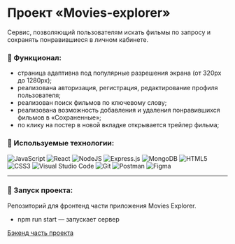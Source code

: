 # Проект «Movies-explorer»

Сервис, позволяющий пользователям искать фильмы по запросу и сохранять понравившиеся в личном кабинете.

### 🔧 Функционал:
- страница адаптивна под популярные разрешения экрана (от 320px до 1280px);
-  реализована авторизация, регистрация, редактирование профиля пользователя;
-  реализован поиск фильмов по ключевому слову;
-  реализована возможность добавления и удаления понравившихся фильмов в «Сохраненные»;
-  по клику на постер в новой вкладке открывается трейлер фильма; 



### 🔧 Используемые технологии:

<img alt="JavaScript" src="https://img.shields.io/badge/javascript-%23323330.svg?&style=for-the-badge&logo=javascript&logoColor=%23F7DF1E"/> <img alt="React" src="https://img.shields.io/badge/react-%2320232a.svg?&style=for-the-badge&logo=react&logoColor=%2361DAFB"/> <img alt="NodeJS" src="https://img.shields.io/badge/node.js-%2343853D.svg?&style=for-the-badge&logo=node.js&logoColor=white"/> <img alt="Express.js" src="https://img.shields.io/badge/express.js-%23404d59.svg?&style=for-the-badge"/> <img alt="MongoDB" src ="https://img.shields.io/badge/MongoDB-%234ea94b.svg?&style=for-the-badge&logo=mongodb&logoColor=white"/> <img alt="HTML5" src="https://img.shields.io/badge/html5-%23E34F26.svg?&style=for-the-badge&logo=html5&logoColor=white"/> <img alt="CSS3" src="https://img.shields.io/badge/css3-%231572B6.svg?&style=for-the-badge&logo=css3&logoColor=white"/>
<img alt="Visual Studio Code" src="https://img.shields.io/badge/VisualStudioCode-0078d7.svg?&style=for-the-badge&logo=visual-studio-code&logoColor=white"/> <img alt="Git" src="https://img.shields.io/badge/git-%23F05033.svg?&style=for-the-badge&logo=git&logoColor=white"/> <img alt="Postman" src="https://img.shields.io/badge/Postman-FF6C37?style=for-the-badge&logo=postman&logoColor=red" /> <img alt="Figma" src="https://img.shields.io/badge/figma-%23F24E1E.svg?&style=for-the-badge&logo=figma&logoColor=white"/>
____

### 🔧 Запуск проекта:
Репозиторий для  фронтенд части приложения Movies Explorer. </br>
- npm run start — запускает сервер

[Бэкенд часть проекта](https://github.com/Anel1da/movies-explorer-api/)



